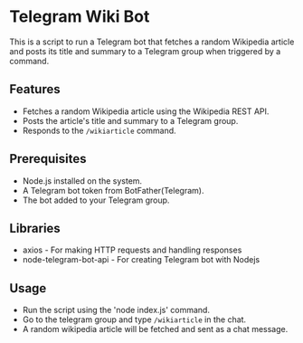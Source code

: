 # Telegram Wiki Bot

This is a script to run a Telegram bot that fetches a random Wikipedia article and posts its title and summary to a Telegram group when triggered by a command.

## Features

- Fetches a random Wikipedia article using the Wikipedia REST API.
- Posts the article's title and summary to a Telegram group.
- Responds to the `/wikiarticle` command.

## Prerequisites

- Node.js installed on the system.
- A Telegram bot token from BotFather(Telegram).
- The bot added to your Telegram group.

## Libraries

- axios - For making HTTP requests and handling responses
- node-telegram-bot-api - For creating Telegram bot with Nodejs

## Usage

- Run the script using the 'node index.js' command.
- Go to the telegram group and type `/wikiarticle` in the chat.
- A random wikipedia article will be fetched and sent as a chat message.


